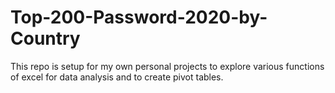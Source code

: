 # Top-200-Password-2020-by-Country

This repo is setup for my own personal projects to explore various functions of excel for data analysis and to create pivot tables.
